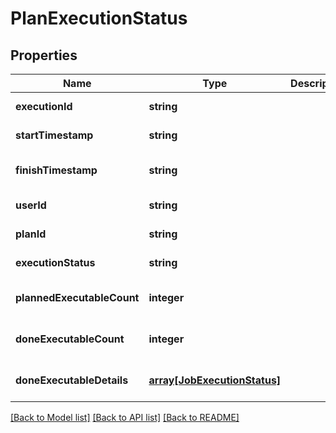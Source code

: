 # PlanExecutionStatus

## Properties
Name | Type | Description | Notes
------------ | ------------- | ------------- | -------------
**executionId** | **string** |  | [default to null]
**startTimestamp** | **string** |  | [default to null]
**finishTimestamp** | **string** |  | [optional] [default to null]
**userId** | **string** |  | [default to null]
**planId** | **string** |  | [default to null]
**executionStatus** | **string** |  | [default to null]
**plannedExecutableCount** | **integer** |  | [optional] [default to null]
**doneExecutableCount** | **integer** |  | [optional] [default to null]
**doneExecutableDetails** | [**array[JobExecutionStatus]**](JobExecutionStatus.md) |  | [optional] [default to null]

[[Back to Model list]](../README.md#documentation-for-models) [[Back to API list]](../README.md#documentation-for-api-endpoints) [[Back to README]](../README.md)


